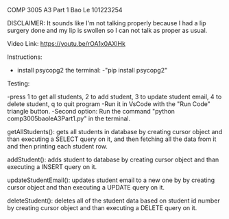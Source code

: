 COMP 3005 A3 Part 1
Bao Le 101223254

DISCLAIMER: It sounds like I'm not talking properly because I had a lip surgery done and my lip is swollen so I can not talk as proper as usual.

Video Link: https://youtu.be/rOA1x0AXIHk

Instructions:
- install psycopg2 the terminal:
	-"pip install psycopg2"

Testing:

-press 1 to get all students, 2 to add student, 3 to update student email, 4 to delete student, q to quit program
-Run it in VsCode with the "Run Code" triangle button.
-Second option: Run the command "python comp3005baoleA3Part1.py" in the terminal.

getAllStudents(): gets all students in database by creating cursor object and than executing a SELECT query on it, and then fetching all the data from it and then printing each student row.

addStudent(): adds student to database by creating cursor object and than executing a INSERT query on it.

updateStudentEmail(): updates student email to a new one by by creating cursor object and than executing a UPDATE query on it.

deleteStudent(): deletes all of the student data based on student id number by creating cursor object and than executing a DELETE query on it.
